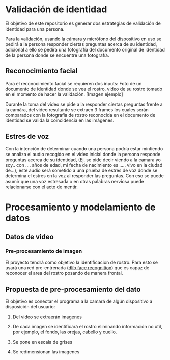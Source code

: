 # Validación de identidad
El objetivo de este repositorio es generar dos estrategias de validación de identidad para una persona.

Para la validación, usando la cámara y micrófono del dispositivo en uso se pedirá a la persona responder ciertas preguntas acerca de su identidad, adicional a ello se pedirá una fotografía del documento original de identidad de la persona donde se encuentre una fotografía.

## Reconocimiento facial
Para el reconocimiento facial se requieren dos inputs: Foto de un documento de identidad donde se vea el rostro, video de su rostro tomado en el momento de hacer la validación.
[Imagen ejemplo]

Durante la toma del video se pide a la responder ciertas preguntas frente a la camára, del video resultante se extraen 3 frames los cuales serán comparados con la fotografia de rostro reconocida en el documento de identidad se valida la coincidencia en las imágenes.

## Estres de voz

Con la intención de determinar cuando una persona podría estar mintiendo se analiza el audio recogido en el video inicial donde la persona responde preguntas acerca de su identidad, (Ej. se pide decir viendo a la camara yo soy.. con .... años de edad, mi fecha de nacimiento es ..... vivo en la ciudad de...), este audio será sometido a una prueba de estres de voz donde se determina el estres en la voz al responder las preguntas. Con eso se puede asumir que una voz estresada o en otras palabras nerviosa  puede relacionarse con el acto de mentir.

# Procesamiento y modelamiento de datos
## Datos de video
###  Pre-procesamiento de imagen
El proyecto tendrá como objetivo la identificacion de rostro. 
Para esto se usará una red pre-entrenada ([dlib face recognition](http://dlib.net/)) que es capaz de reconocer el area del rostro posando de manera frontal.


## Propuesta de pre-procesamiento del dato

El objetivo es conectar el programa a la camará de algún dispositivo a disposición del usuario:

1. Del video se extraerán imagenes

2. De cada imagen se identificará el rostro eliminando información no util, por ejemplo, el fondo, las orejas, cabello y cuello.
3. Se pone en escala de grises
4. Se redimensionan las imagenes

